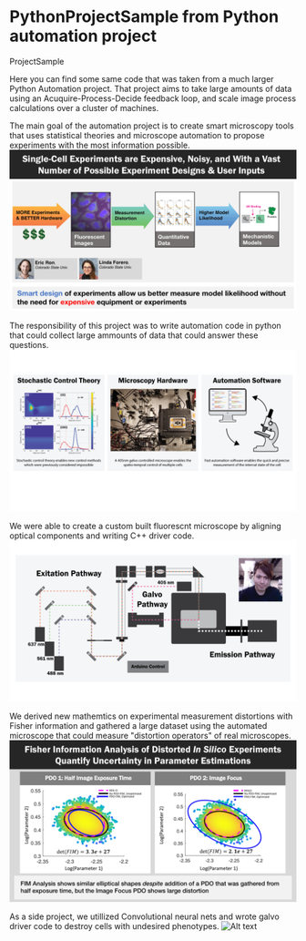 # PythonProjectSample from Python automation project
ProjectSample

Here you can find some same code that was taken from a much larger Python Automation project. That project aims to take large amounts of data using an Acuquire-Process-Decide feedback loop, and scale image process calculations over a cluster of machines.

The main goal of the automation project is to create smart microscopy tools that uses statistical theories and microscope automation to propose experiments with the most information possible.
![Alt text](https://github.com/michaelpmay/PythonProjectSample/blob/main/SmartDesign.gif)

The responsibility of this project was to write automation code in python that could collect large ammounts of data that could answer these questions.
![Alt text](https://github.com/michaelpmay/PythonProjectSample/blob/main/Intro.png)

We were able to create a custom built fluorescnt microscope by aligning optical components and writing C++ driver code.
![Alt text](https://github.com/michaelpmay/PythonProjectSample/blob/main/cartoon.png)

We derived new mathemtics on experimental measurement distortions with Fisher information and gathered a large dataset using the automated microscope that could measure "distortion operators" of real microscopes.
![Alt text](https://github.com/michaelpmay/PythonProjectSample/blob/main/FisherInformation.png)

As a side project, we utillized Convolutional neural nets and wrote galvo driver code to destroy cells with undesired phenotypes.
![Alt text](https://github.com/michaelpmay/PythonProjectSample/blob/main/terminator.gif)


